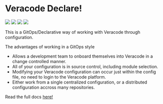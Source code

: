 # Veracode Declare!

![](https://img.shields.io/github/workflow/status/sebcoles/veracode.oss.declare/Build/master)
![](https://img.shields.io/github/downloads/sebcoles/veracode.oss.declare/total)
![](https://img.shields.io/github/release-date/sebcoles/veracode.oss.declare)
![](https://img.shields.io/github/v/release/sebcoles/veracode.oss.declare)

This is a GitOps/Declarative way of working with Veracode through configuration.

The advantages of working in a GitOps style
- Allows a development team to onboard themselves into Veracode in a change controlled manner.
- All of your configuration is in source control, including module selection.
- Modifying your Veracode configuration can occur just within the config file, no need to login to the Veracode platform.
- Either work from a single centralized configuration, or a distributed configuration accross many repositories. 

Read the full docs [here!](https://sebcoles.github.io/Veracode.OSS.Declare/)